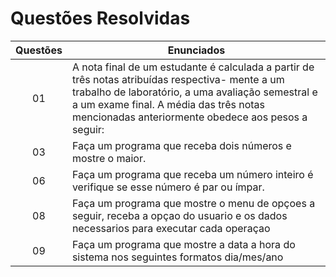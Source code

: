 # Questões Resolvidas  
  
 | Questões | Enunciados | 
 | :-------------: | ------------- | 
 | 01 | A nota final de um estudante é calculada a partir de três notas atribuídas respectiva- mente a um trabalho de laboratório, a uma avaliação semestral e a um exame final. A média das três notas mencionadas anteriormente obedece aos pesos a seguir:| 
 | 03 | Faça um programa que receba dois números e mostre o maior. | 
 | 06 | Faça um programa que receba um número inteiro é verifique se esse número é par ou ímpar.| 
 | 08 | Faça um programa que mostre o menu de opçoes a seguir, receba a opçao do usuario e os dados necessarios para executar cada operaçao| 
 | 09 | Faça um programa que mostre a data a hora do sistema nos seguintes formatos dia/mes/ano|
